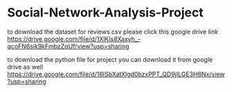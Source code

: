 # Social-Network-Analysis-Project

to download the dataset for reviews.csv please click this google drive link https://drive.google.com/file/d/1XlKIs8Xaxvh_-qcoFN6sik9kFmbzZqUf/view?usp=sharing

to download the python file for project you can download it from google drive as well https://drive.google.com/file/d/16ISbXatXlgd0bzxPPT_QD9jILGE3H6Nx/view?usp=sharing
